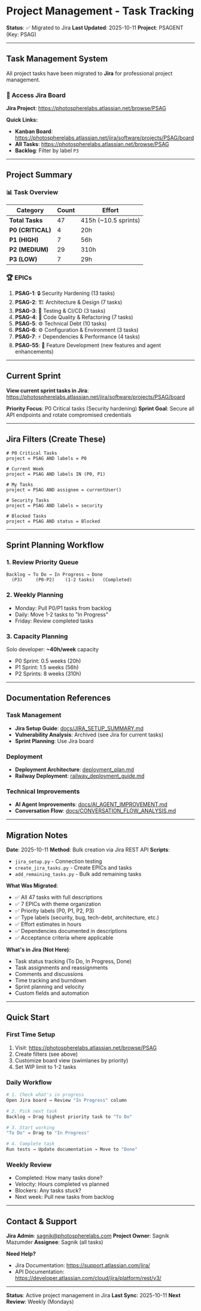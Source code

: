 # Project Management - Task Tracking

**Status**: ✅ Migrated to Jira
**Last Updated**: 2025-10-11
**Project**: PSAGENT (Key: PSAG)

---

## Task Management System

All project tasks have been migrated to **Jira** for professional project management.

### 🔗 Access Jira Board

**Jira Project**: https://photospherelabs.atlassian.net/browse/PSAG

**Quick Links:**
- **Kanban Board**: https://photospherelabs.atlassian.net/jira/software/projects/PSAG/board
- **All Tasks**: https://photospherelabs.atlassian.net/browse/PSAG
- **Backlog**: Filter by label `P3`

---

## Project Summary

### 📊 Task Overview

| Category | Count | Effort |
|----------|-------|--------|
| **Total Tasks** | 47 | 415h (~10.5 sprints) |
| **P0 (CRITICAL)** | 4 | 20h |
| **P1 (HIGH)** | 7 | 56h |
| **P2 (MEDIUM)** | 29 | 310h |
| **P3 (LOW)** | 7 | 29h |

### 🏆 EPICs

1. **PSAG-1**: 🔒 Security Hardening (13 tasks)
2. **PSAG-2**: 🏗️ Architecture & Design (7 tasks)
3. **PSAG-3**: 🧪 Testing & CI/CD (3 tasks)
4. **PSAG-4**: 🐛 Code Quality & Refactoring (7 tasks)
5. **PSAG-5**: ⚙️ Technical Debt (10 tasks)
6. **PSAG-6**: ⚙️ Configuration & Environment (3 tasks)
7. **PSAG-7**: ⚡ Dependencies & Performance (4 tasks)
8. **PSAG-55**: 🚀 Feature Development (new features and agent enhancements)

---

## Current Sprint

**View current sprint tasks in Jira**: https://photospherelabs.atlassian.net/jira/software/projects/PSAG/board

**Priority Focus**: P0 Critical tasks (Security hardening)
**Sprint Goal**: Secure all API endpoints and rotate compromised credentials

---

## Jira Filters (Create These)

```jql
# P0 Critical Tasks
project = PSAG AND labels = P0

# Current Week
project = PSAG AND labels IN (P0, P1)

# My Tasks
project = PSAG AND assignee = currentUser()

# Security Tasks
project = PSAG AND labels = security

# Blocked Tasks
project = PSAG AND status = Blocked
```

---

## Sprint Planning Workflow

### 1. **Review Priority Queue**
```
Backlog → To Do → In Progress → Done
  (P3)     (P0-P2)    (1-2 tasks)   (Completed)
```

### 2. **Weekly Planning**
- Monday: Pull P0/P1 tasks from backlog
- Daily: Move 1-2 tasks to "In Progress"
- Friday: Review completed tasks

### 3. **Capacity Planning**
Solo developer: **~40h/week** capacity
- P0 Sprint: 0.5 weeks (20h)
- P1 Sprint: 1.5 weeks (56h)
- P2 Sprints: 8 weeks (310h)

---

## Documentation References

### Task Management
- **Jira Setup Guide**: [docs/JIRA_SETUP_SUMMARY.md](../JIRA_SETUP_SUMMARY.md)
- **Vulnerability Analysis**: Archived (see Jira for current tasks)
- **Sprint Planning**: Use Jira board

### Deployment
- **Deployment Architecture**: [deployment_plan.md](deployment_plan.md)
- **Railway Deployment**: [railway_deployment_guide.md](railway_deployment_guide.md)

### Technical Improvements
- **AI Agent Improvements**: [docs/AI_AGENT_IMPROVEMENT.md](../AI_AGENT_IMPROVEMENT.md)
- **Conversation Flow**: [docs/CONVERSATION_FLOW_ANALYSIS.md](../CONVERSATION_FLOW_ANALYSIS.md)

---

## Migration Notes

**Date**: 2025-10-11
**Method**: Bulk creation via Jira REST API
**Scripts**:
- `jira_setup.py` - Connection testing
- `create_jira_tasks.py` - Create EPICs and tasks
- `add_remaining_tasks.py` - Bulk add remaining tasks

**What Was Migrated**:
- ✅ All 47 tasks with full descriptions
- ✅ 7 EPICs with theme organization
- ✅ Priority labels (P0, P1, P2, P3)
- ✅ Type labels (security, bug, tech-debt, architecture, etc.)
- ✅ Effort estimates in hours
- ✅ Dependencies documented in descriptions
- ✅ Acceptance criteria where applicable

**What's in Jira (Not Here)**:
- Task status tracking (To Do, In Progress, Done)
- Task assignments and reassignments
- Comments and discussions
- Time tracking and burndown
- Sprint planning and velocity
- Custom fields and automation

---

## Quick Start

### First Time Setup
1. Visit: https://photospherelabs.atlassian.net/browse/PSAG
2. Create filters (see above)
3. Customize board view (swimlanes by priority)
4. Set WIP limit to 1-2 tasks

### Daily Workflow
```bash
# 1. Check what's in progress
Open Jira board → Review "In Progress" column

# 2. Pick next task
Backlog → Drag highest priority task to "To Do"

# 3. Start working
"To Do" → Drag to "In Progress"

# 4. Complete task
Run tests → Update documentation → Move to "Done"
```

### Weekly Review
- Completed: How many tasks done?
- Velocity: Hours completed vs planned
- Blockers: Any tasks stuck?
- Next week: Pull new tasks from backlog

---

## Contact & Support

**Jira Admin**: sagnik@photospherelabs.com
**Project Owner**: Sagnik Mazumder
**Assignee**: Sagnik (all tasks)

**Need Help?**
- Jira Documentation: https://support.atlassian.com/jira/
- API Documentation: https://developer.atlassian.com/cloud/jira/platform/rest/v3/

---

**Status**: Active project management in Jira
**Last Sync**: 2025-10-11
**Next Review**: Weekly (Mondays)
